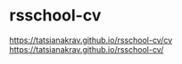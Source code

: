 # rsschool-cv
https://tatsianakrav.github.io/rsschool-cv/cv  
https://tatsianakrav.github.io/rsschool-cv/
